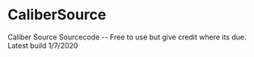 # CaliberSource
Caliber Source Sourcecode -- Free to use but give credit where its due.
Latest build 1/7/2020
